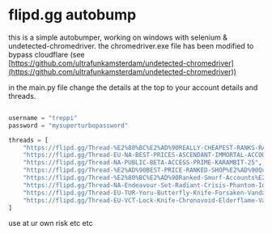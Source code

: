# flipd.gg autobump

this is a simple autobumper, working on windows with selenium & undetected-chromedriver. the chromedriver.exe file has been modified to bypass cloudflare (see [https://github.com/ultrafunkamsterdam/undetected-chromedriver](https://github.com/ultrafunkamsterdam/undetected-chromedriver))




in the main.py file change the details at the top to your account details and threads.
```python

username = "treppi"
password = "mysuperturbopassword"

threads = [
    "https://flipd.gg/Thread-%E2%80%BC%E2%AD%90REALLY-CHEAPEST-RANKS-RANKED-READY-ACCOUNTS-%E2%AD%90%E2%80%BC-DC-treppi-9999",
    "https://flipd.gg/Thread-EU-NA-BEST-PRICES-ASCENDANT-IMMORTAL-ACCOUNTS",
    "https://flipd.gg/Thread-NA-PUBLIC-BETA-ACCESS-PRIME-KARAMBIT-25",
    "https://flipd.gg/Thread-%E2%AD%90BEST-PRICE-RANKED-SHOP%E2%AD%90Quick-delivery-DC-treppi-9999",
    "https://flipd.gg/Thread-%E2%80%BC%E2%AD%90Ranked-Smurf-Accounts%E2%AD%90%E2%80%BC-DC-treppi-9999",
    "https://flipd.gg/Thread-NA-Endeavour-Set-Radiant-Crisis-Phantom-Ion-Sheriff-Battlepass-Skins-FA-35",
    "https://flipd.gg/Thread-EU-TUR-Yoru-Butterfly-Knife-Forsaken-Vandal-Prime-Phantom-SYS-Set-35",
    "https://flipd.gg/Thread-EU-VCT-Lock-Knife-Chronovoid-Elderflame-Vandal-Sentinels-of-Light-OP-85"
]

```


use at ur own risk etc etc
